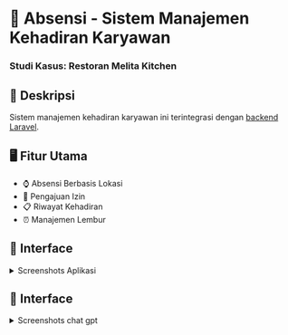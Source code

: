 # 🚀 Absensi - Sistem Manajemen Kehadiran Karyawan
### Studi Kasus: Restoran Melita Kitchen

## 📝 Deskripsi
Sistem manajemen kehadiran karyawan ini terintegrasi dengan [backend Laravel](https://github.com/okedane/Absensi-Backend-Laravel).

## 🖥️ Fitur Utama
- ⌚ Absensi Berbasis Lokasi
- 📝 Pengajuan Izin 
- 📋 Riwayat Kehadiran
- ⏰ Manajemen Lembur

## 📸 Interface
<details>
<summary>Screenshots Aplikasi</summary>

### 🔐 Login
![Login Page](assets/readme/1-login.png)

### 🔑 Reset Password
![Reset Password Page](assets/readme/2-forgot.png)

### 📊 Dashboard
![Dashboard](assets/readme/3-dashboard.png)

### 📍 Absensi
![Absensi Page](assets/readme/4-absensi.png)

### ⏱️ Lembur
![Lembur Page](assets/readme/5-lembur.png)

### 📋 Izin
![Izin Page](assets/readme/7-izin.png)

### 📜 Riwayat
![History Page](assets/readme/8-history.png)

</details>

## 📸 Interface
<details>
<summary>Screenshots chat gpt</summary>

### 🔐 Login
<p align="center">
  <img src="assets/readme/1-login.png" alt="Login Page" width="400"/>
</p>

### 🔑 Reset Password
<p align="center">
  <img src="assets/readme/2-forgot.png" alt="Reset Password Page" width="400"/>
</p>

### 📊 Dashboard
<p align="center">
  <img src="assets/readme/3-dashboard.png" alt="Dashboard" width="500"/>
</p>

### 📍 Absensi
<p align="center">
  <img src="assets/readme/4-absensi.png" alt="Absensi Page" width="400"/>
</p>

### ⏱️ Lembur
<p align="center">
  <img src="assets/readme/5-lembur.png" alt="Lembur Page" width="400"/>
</p>

### 📋 Izin
<p align="center">
  <img src="assets/readme/7-izin.png" alt="Izin Page" width="400"/>
</p>

### 📜 Riwayat
<p align="center">
  <img src="assets/readme/8-history.png" alt="History Page" width="400"/>
</p>

</details>

